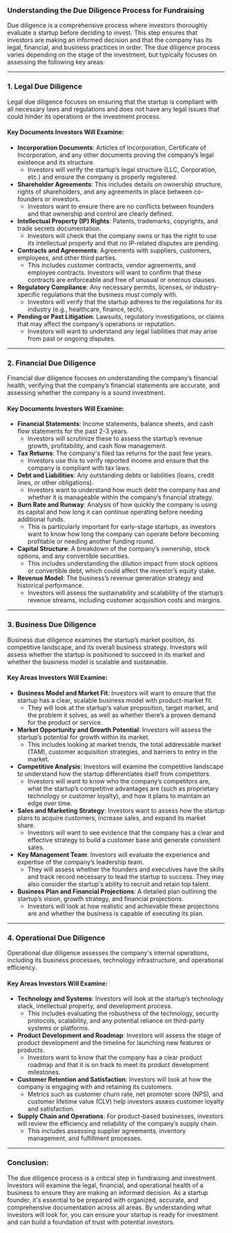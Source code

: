 ### **Understanding the Due Diligence Process for Fundraising**

Due diligence is a comprehensive process where investors thoroughly evaluate a startup before deciding to invest. This step ensures that investors are making an informed decision and that the company has its legal, financial, and business practices in order. The due diligence process varies depending on the stage of the investment, but typically focuses on assessing the following key areas:

---

### **1. Legal Due Diligence**
Legal due diligence focuses on ensuring that the startup is compliant with all necessary laws and regulations and does not have any legal issues that could hinder its operations or the investment process.

#### **Key Documents Investors Will Examine:**
- **Incorporation Documents**: Articles of Incorporation, Certificate of Incorporation, and any other documents proving the company’s legal existence and its structure.
  - Investors will verify the startup’s legal structure (LLC, Corporation, etc.) and ensure the company is properly registered.
- **Shareholder Agreements**: This includes details on ownership structure, rights of shareholders, and any agreements in place between co-founders or investors.
  - Investors want to ensure there are no conflicts between founders and that ownership and control are clearly defined.
- **Intellectual Property (IP) Rights**: Patents, trademarks, copyrights, and trade secrets documentation.
  - Investors will check that the company owns or has the right to use its intellectual property and that no IP-related disputes are pending.
- **Contracts and Agreements**: Agreements with suppliers, customers, employees, and other third parties.
  - This includes customer contracts, vendor agreements, and employee contracts. Investors will want to confirm that these contracts are enforceable and free of unusual or onerous clauses.
- **Regulatory Compliance**: Any necessary permits, licenses, or industry-specific regulations that the business must comply with.
  - Investors will verify that the startup adheres to the regulations for its industry (e.g., healthcare, finance, tech).
- **Pending or Past Litigation**: Lawsuits, regulatory investigations, or claims that may affect the company’s operations or reputation.
  - Investors will want to understand any legal liabilities that may arise from past or ongoing disputes.

---

### **2. Financial Due Diligence**
Financial due diligence focuses on understanding the company’s financial health, verifying that the company’s financial statements are accurate, and assessing whether the company is a sound investment.

#### **Key Documents Investors Will Examine:**
- **Financial Statements**: Income statements, balance sheets, and cash flow statements for the past 2-3 years.
  - Investors will scrutinize these to assess the startup’s revenue growth, profitability, and cash flow management.
- **Tax Returns**: The company's filed tax returns for the past few years.
  - Investors use this to verify reported income and ensure that the company is compliant with tax laws.
- **Debt and Liabilities**: Any outstanding debts or liabilities (loans, credit lines, or other obligations).
  - Investors want to understand how much debt the company has and whether it is manageable within the company’s financial strategy.
- **Burn Rate and Runway**: Analysis of how quickly the company is using its capital and how long it can continue operating before needing additional funds.
  - This is particularly important for early-stage startups, as investors want to know how long the company can operate before becoming profitable or needing another funding round.
- **Capital Structure**: A breakdown of the company’s ownership, stock options, and any convertible securities.
  - This includes understanding the dilution impact from stock options or convertible debt, which could affect the investor’s equity stake.
- **Revenue Model**: The business’s revenue generation strategy and historical performance.
  - Investors will assess the sustainability and scalability of the startup’s revenue streams, including customer acquisition costs and margins.

---

### **3. Business Due Diligence**
Business due diligence examines the startup’s market position, its competitive landscape, and its overall business strategy. Investors will assess whether the startup is positioned to succeed in its market and whether the business model is scalable and sustainable.

#### **Key Areas Investors Will Examine:**
- **Business Model and Market Fit**: Investors will want to ensure that the startup has a clear, scalable business model with product-market fit.
  - They will look at the startup's value proposition, target market, and the problem it solves, as well as whether there’s a proven demand for the product or service.
- **Market Opportunity and Growth Potential**: Investors will assess the startup’s potential for growth within its market.
  - This includes looking at market trends, the total addressable market (TAM), customer acquisition strategies, and barriers to entry in the market.
- **Competitive Analysis**: Investors will examine the competitive landscape to understand how the startup differentiates itself from competitors.
  - Investors will want to know who the company’s competitors are, what the startup’s competitive advantages are (such as proprietary technology or customer loyalty), and how it plans to maintain an edge over time.
- **Sales and Marketing Strategy**: Investors want to assess how the startup plans to acquire customers, increase sales, and expand its market share.
  - Investors will want to see evidence that the company has a clear and effective strategy to build a customer base and generate consistent sales.
- **Key Management Team**: Investors will evaluate the experience and expertise of the company’s leadership team.
  - They will assess whether the founders and executives have the skills and track record necessary to lead the startup to success. They may also consider the startup's ability to recruit and retain top talent.
- **Business Plan and Financial Projections**: A detailed plan outlining the startup’s vision, growth strategy, and financial projections.
  - Investors will look at how realistic and achievable these projections are and whether the business is capable of executing its plan.

---

### **4. Operational Due Diligence**
Operational due diligence assesses the company's internal operations, including its business processes, technology infrastructure, and operational efficiency.

#### **Key Areas Investors Will Examine:**
- **Technology and Systems**: Investors will look at the startup’s technology stack, intellectual property, and development process.
  - This includes evaluating the robustness of the technology, security protocols, scalability, and any potential reliance on third-party systems or platforms.
- **Product Development and Roadmap**: Investors will assess the stage of product development and the timeline for launching new features or products.
  - Investors want to know that the company has a clear product roadmap and that it is on track to meet its product development milestones.
- **Customer Retention and Satisfaction**: Investors will look at how the company is engaging with and retaining its customers.
  - Metrics such as customer churn rate, net promoter score (NPS), and customer lifetime value (CLV) help investors assess customer loyalty and satisfaction.
- **Supply Chain and Operations**: For product-based businesses, investors will review the efficiency and reliability of the company’s supply chain.
  - This includes assessing supplier agreements, inventory management, and fulfillment processes.

---

### **Conclusion:**
The due diligence process is a critical step in fundraising and investment. Investors will examine the legal, financial, and operational health of a business to ensure they are making an informed decision. As a startup founder, it's essential to be prepared with organized, accurate, and comprehensive documentation across all areas. By understanding what investors will look for, you can ensure your startup is ready for investment and can build a foundation of trust with potential investors.